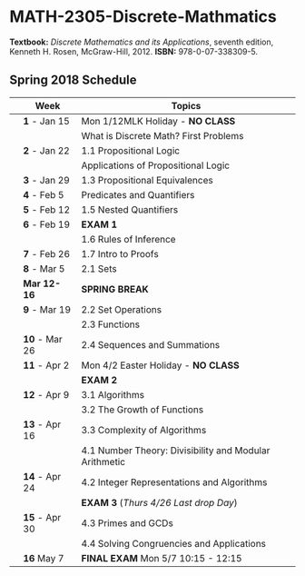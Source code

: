 # MATH-2305-Discrete-Mathmatics

**Textbook:** *Discrete Mathematics and its Applications*, seventh edition, Kenneth H. Rosen,
 McGraw-Hill, 2012. **ISBN:** 978-0-07-338309-5.

## Spring 2018 Schedule

| | Week | Topics |
| --- | ---| --- |
|  | **1** - Jan 15  | Mon 1/12MLK Holiday - **NO CLASS**                     |
|  |                 | What is Discrete Math? First Problems                  |
|  | **2** - Jan 22  | 1.1 Propositional Logic                                |
|  |                 |  Applications of Propositional Logic                   |
|  | **3** - Jan 29  | 1.3 Propositional Equivalences                         |
|  | **4** - Feb 5   | Predicates and Quantifiers                             |
|  | **5** - Feb 12  | 1.5 Nested Quantifiers                                 |
|  | **6** - Feb 19  | **EXAM 1**                                             |
|  |                 | 1.6 Rules of Inference                                 |
|  | **7** - Feb 26  | 1.7 Intro to Proofs                                    |
|  | **8** - Mar 5   | 2.1 Sets                                               |
|  | **Mar 12-16**   | **SPRING BREAK**                                       |
|  | **9** - Mar 19  | 2.2 Set Operations                                     |
|  |                 | 2.3 Functions                                          |
|  | **10** - Mar 26 | 2.4 Sequences and Summations                           |
|  | **11** - Apr 2  | Mon 4/2 Easter Holiday - **NO CLASS**                  |
|  |                 | **EXAM 2**                                             |
|  | **12** - Apr 9  | 3.1 Algorithms                                         |
|  |                 | 3.2 The Growth of Functions                            |
|  | **13** - Apr 16 | 3.3 Complexity of Algorithms                           |
|  |                 | 4.1 Number Theory: Divisibility and Modular Arithmetic |
|  | **14** - Apr 24 | 4.2 Integer Representations and Algorithms             |
|  |                 | **EXAM 3** (*Thurs 4/26 Last drop Day*)                |
|  | **15** - Apr 30 | 4.3 Primes and GCDs                                    |
|  |                 | 4.4 Solving Congruencies and Applications              |
|  | **16** May 7    | **FINAL EXAM** Mon 5/7 10:15 - 12:15                   |
